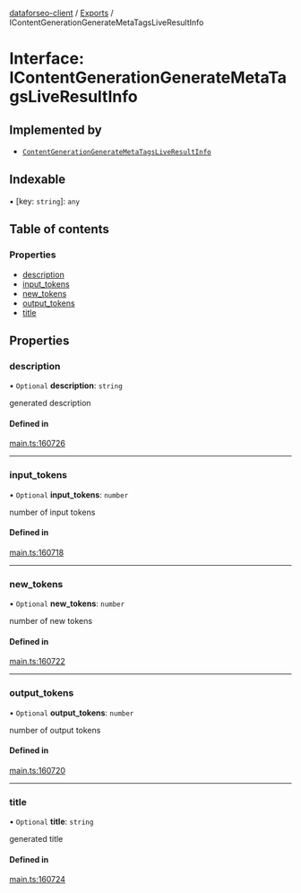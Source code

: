 [dataforseo-client](../README.md) / [Exports](../modules.md) / IContentGenerationGenerateMetaTagsLiveResultInfo

# Interface: IContentGenerationGenerateMetaTagsLiveResultInfo

## Implemented by

- [`ContentGenerationGenerateMetaTagsLiveResultInfo`](../classes/ContentGenerationGenerateMetaTagsLiveResultInfo.md)

## Indexable

▪ [key: `string`]: `any`

## Table of contents

### Properties

- [description](IContentGenerationGenerateMetaTagsLiveResultInfo.md#description)
- [input\_tokens](IContentGenerationGenerateMetaTagsLiveResultInfo.md#input_tokens)
- [new\_tokens](IContentGenerationGenerateMetaTagsLiveResultInfo.md#new_tokens)
- [output\_tokens](IContentGenerationGenerateMetaTagsLiveResultInfo.md#output_tokens)
- [title](IContentGenerationGenerateMetaTagsLiveResultInfo.md#title)

## Properties

### description

• `Optional` **description**: `string`

generated description

#### Defined in

[main.ts:160726](https://github.com/dataforseo/TypeScriptClient/blob/7ca1aa4/main.ts#L160726)

___

### input\_tokens

• `Optional` **input\_tokens**: `number`

number of input tokens

#### Defined in

[main.ts:160718](https://github.com/dataforseo/TypeScriptClient/blob/7ca1aa4/main.ts#L160718)

___

### new\_tokens

• `Optional` **new\_tokens**: `number`

number of new tokens

#### Defined in

[main.ts:160722](https://github.com/dataforseo/TypeScriptClient/blob/7ca1aa4/main.ts#L160722)

___

### output\_tokens

• `Optional` **output\_tokens**: `number`

number of output tokens

#### Defined in

[main.ts:160720](https://github.com/dataforseo/TypeScriptClient/blob/7ca1aa4/main.ts#L160720)

___

### title

• `Optional` **title**: `string`

generated title

#### Defined in

[main.ts:160724](https://github.com/dataforseo/TypeScriptClient/blob/7ca1aa4/main.ts#L160724)
